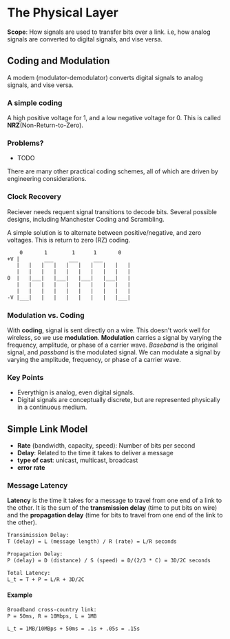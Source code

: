# The Physical Layer

**Scope**: How signals are used to transfer bits over a link. i.e, how analog signals are converted to digital signals, and vise versa.

## Coding and Modulation

A modem (modulator-demodulator) converts digital signals to analog signals, and vise versa.

### A simple coding
A high positive voltage for 1, and a low negative voltage for 0. This is called **NRZ**(Non-Return-to-Zero). 


### Problems?
- TODO

There are many other practical coding schemes, all of which are driven by engineering considerations.

### Clock Recovery

Reciever needs requent signal transitions to decode bits. Several possible designs, including Manchester Coding and Scrambling.

A simple solution is to alternate between positive/negative, and zero voltages. This is return to zero (RZ) coding.

```txt
    0       1        1      1       0
+V |        ___     ___     ___
   |   |   |   |   |   |   |   |   |   |  
   |   |   |   |   |   |   |   |   |   |  
0  |   |___|   |___|   |___|   |___|   |
   |   |   |   |   |   |   |   |   |   |  
   |   |   |   |   |   |   |   |   |   |  
-V |___|   |   |   |   |   |   |   |___|  
```

### Modulation vs. Coding

With **coding**, signal is sent directly on a wire. This doesn't work well for wireless, so we use **modulation**. **Modulation** carries a signal by varying the frequency, amplitude, or phase of a carrier wave. *Baseband* is the original signal, and *passband* is the modulated signal. We can modulate a signal by varying the amplitude, frequency, or phase of a carrier wave.

### Key Points

- Everythign is analog, even digital signals.
- Digital signals are conceptually discrete, but are represented physically in a continuous medium.


## Simple Link Model

- **Rate** (bandwidth, capacity, speed): Number of bits per second
- **Delay**: Related to the time it takes to deliver a message
- **type of cast**: unicast, multicast, broadcast
- **error rate**

### Message Latency

**Latency** is the time it takes for a message to travel from one end of a link to the other. It is the sum of the **transmission delay** (time to put bits on wire) and the **propagation delay** (time for bits to travel from one end of the link to the other).

```txt
Transimission Delay:
T (delay) = L (message length) / R (rate) = L/R seconds

Propagation Delay:
P (delay) = D (distance) / S (speed) = D/(2/3 * C) = 3D/2C seconds

Total Latency:
L_t = T + P = L/R + 3D/2C
```

#### Example

```txt
Broadband cross-country link:
P = 50ms, R = 10Mbps, L = 1MB

L_t = 1MB/10MBps + 50ms = .1s + .05s = .15s
```




